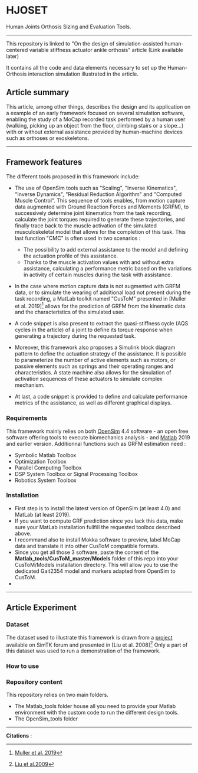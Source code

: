 # HJOSET
Human Joints Orthosis Sizing and Evaluation Tools.
_______________________________________________________________________
This repository is linked to "On the design of simulation-assisted human-centered variable stiffness actuator ankle orthosis" article (Link available later)

It contains all the code and data elements necessary to set up the Human-Orthosis interaction simulation illustrated in the article.

## Article summary 
This article, among other things, describes the design and its application on a example of an early framework focused on several simulation software, enabling the study of a MoCap recorded task performed by a human user (walking, picking up an object from the floor, climbing stairs or a slope...) with or without external assistance provided by human-machine devices such as orthoses or exoskeletons.
_______________________________________________________________________
## Framework features 
The different tools proposed in this framework include:

- The use of OpenSim tools such as "Scaling", "Inverse Kinematics", "Inverse Dynamics", "Residual Reduction Algorithm" and "Computed Muscle Control". This sequence of tools enables, from motion capture data augmented with Ground Reaction Forces and Moments (GRFM), to successively determine joint kinematics from the task recording, calculate the joint torques required to generate these trajectories, and finally trace back to the muscle activation of the simulated musculoskeletal model that allows for the completion of this task.
This last function "CMC" is often used in two scenarios :
  * The possibility to add external assistance to the model and defining the actuation profile of this assistance.
  * Thanks to the muscle activation values with and without extra assistance, calculating a performance metric based on the variations in activity of certain muscles during        the task with assistance.

- In the case where motion capture data is not augmented with GRFM data, or to simulate the wearing of additional load not present during the task recording, a MatLab toolkit named "CusToM" presented in [Muller et al. 2019][^1] allows for the prediction of GRFM from the kinematic data and the characteristics of the simulated user.

- A code snippet is also present to extract the quasi-stiffness cycle (AQS cycles in the article) of a joint to define its torque response when generating a trajectory during the requested task.
  
- Moreover, this framework also proposes a Simulink block diagram pattern to define the actuation strategy of the assistance. It is possible to parameterize the number of active elements such as motors, or passive elements such as springs and their operating ranges and characteristics. A state machine also allows for the simulation of activation sequences of these actuators to simulate complex mechanism.
  
- At last, a code snippet is provided to define and calculate performance metrics of the assistance, as well as different graphical displays.
  
### Requirements
This framework mainly relies on both [OpenSim](https://simtk.org/projects/opensim) 4.4 software - an open free software offering tools to execute biomechanics analysis - and [Matlab](https://fr.mathworks.com/products/matlab.html?s_tid=hp_products_matlab) 2019 and earlier version.
Additionnal functions such as GRFM estimation need :
* Symbolic Matlab Toolbox
* Optimization Toolbox
* Parallel Computing Toolbox
* DSP System Toolbox or Signal Processing Toolbox
* Robotics System Toolbox

### Installation
- First step is to install the latest version of OpenSim (at least 4.0) and MatLab (at least 2019).
- If you want to compute GRF prediction since you lack this data, make sure your MatLab installation fullfill the requested toolbox described above.
- I recommand also to install Mokka software to preview, label MoCap data and translate it into other CusToM compatible formats.
- Since you get all those 3 software, paste the content of the **Matlab_tools/CusToM_master/Models** folder of this repo into your CusToM/Models installation directory. This will allow you to use
  the dedicated Gait2354 model and markers adapted from OpenSim to CusToM.
- 
_______________________________________________________________________
## Article Experiment

### Dataset
The dataset used to illustrate this framework is drawn from a [project](https://simtk.org/projects/mspeedwalksims) available on SimTK forum and presented in [Liu et al. 2008][^2]
Only a part of this dataset was used to run a demonstration of the framework.

### How to use

### Repository content
This repository relies on two main folders.
 - The Matlab_tools folder house all you need to provide your Matlab environment with the custom code to run the different design tools.
 - The OpenSim_tools folder 
_______________________________________________________________________
**Citations** : 
[^1]: [Muller et al. 2019](http://joss.theoj.org/papers/10.21105/joss.00927)
[^2]: [Liu et al.2009](https://www.sciencedirect.com/science/article/pii/S0021929008003771?via%3Dihub)

